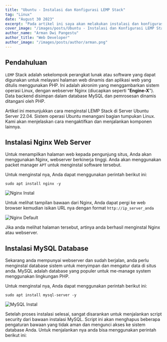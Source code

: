 ```yaml
---
title: "Ubuntu - Instalasi dan Konfigurasi LEMP Stack"
tag: "Linux"
date: "August 30 2023"
excerpt: "Pada artikel ini saya akan melakukan instalasi dan konfigurasi LEMP atau Linux, Nginx, MariaDB, dan PHP pada sistem operasi Ubuntu Server 22.04"
cover_image: "/images/posts/Ubuntu - Instalasi dan Konfigurasi LEMP Stack.png"
author_name: "Arman Dwi Pangestu"
author_title: "Web Developer"
author_image: "/images/posts/author/arman.png"
---
```


## Pendahuluan

`LEMP` Stack adalah sekelompok perangkat lunak atau software yang dapat digunakan untuk melayani halaman web dinamis dan aplikasi web yang
ditulis menggunakan PHP. Ini adalah akronim yang menggambarkan sistem operasi Linux, dengan webserver Nginx (diucapkan seperti "**Engine-X**").
Data backend disimpan dalam database MySQL dan pemrosesan dinamis ditangani oleh PHP.

Artikel ini menunjukkan cara menginstal LEMP Stack di Server Ubuntu Server 22.04. Sistem operasi Ubuntu menangani bagian tumpukan Linux.
Kami akan menjelaskan cara mengaktifkan dan menjalankan komponen lainnya.

## Instalasi Nginx Web Server

Untuk menampilkan halaman web kepada pengunjung situs, Anda akan menggunakan Nginx, webserver berkinerja tinggi. Anda akan menggunakan
packet manager `APT` untuk menginstal software tersebut.

Untuk menginstal nya, Anda dapat menggunakan perintah berikut ini:

```shell
sudo apt install nginx -y
```

![Nginx Instal](../images/posts/assets/ubuntu_install_lemp_stack/nginx_install.png)

Untuk melihat tampilan bawaan dari Nginx, Anda dapat pergi ke web browser kemudian isikan URL nya dengan format `http://ip_server_anda`

![Nginx Default](../images/posts/assets/ubuntu_install_lemp_stack/nginx_default.png)

Jika anda melihat halaman tersebut, artinya anda berhasil menginstal Nginx atau webserver.

## Instalasi MySQL Database

Sekarang anda mempunyai webserver dan sudah berjalan, anda perlu menginstal database sistem untuk menyimpan dan mengatur data di situs anda.
MySQL adalah database yang populer untuk me-manage system menggunakan lingkungan PHP.

Untuk menginstal nya, Anda dapat menggunakan perintah berikut ini:

```shell
sudo apt install mysql-server -y
```

![MySQL Instal](../images/posts/assets/ubuntu_install_lemp_stack/mysql_install.png)

Setelah proses instalasi selesai, sangat disarankan untuk menjalankan script security dari bawaan instalasi MySQL. Script ini akan menghapus
beberapa pengaturan bawaan yang tidak aman dan mengunci akses ke sistem database Anda. Untuk menjalankan nya anda bisa menggunakan perintah
berikut ini:

```shell

```